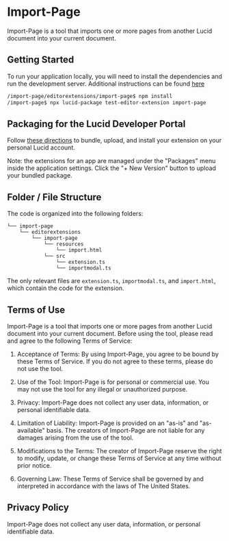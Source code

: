 # Import-Page

Import-Page is a tool that imports one or more pages from another Lucid document into your current document.

## Getting Started

To run your application locally, you will need to install the dependencies and run the development server. Additional instructions can be found [here](https://developer.lucid.co/extension-api/#debug-your-editor-extension)

```bash
/import-page/editorextensions/import-page$ npm install
/import-page$ npx lucid-package test-editor-extension import-page
```

## Packaging for the Lucid Developer Portal

Follow [these directions](https://developer.lucid.co/extension-api/#bundle-your-package-for-upload) to bundle, upload, and install your extension on your personal Lucid account.

Note: the extensions for an app are managed under the "Packages" menu inside the application settings.
Click the "+ New Version" button to upload your bundled package.

## Folder / File Structure

The code is organized into the following folders:

```
└── import-page
    └── editorextensions
        └── import-page
            └── resources
                └── import.html
            └── src
                └── extension.ts
                └── importmodal.ts
```

The only relevant files are `extension.ts`, `importmodal.ts`, and `import.html`, which contain the code for the extension.

## Terms of Use

Import-Page is a tool that imports one or more pages from another Lucid document into your current document.
Before using the tool, please read and agree to the following Terms of Service:

1. Acceptance of Terms: By using Import-Page, you agree to be bound by these Terms of Service. If you do not agree to
   these terms, please do not use the tool.

2. Use of the Tool: Import-Page is for personal or commercial use. You may not use the tool for any illegal or
   unauthorized purpose.

3. Privacy: Import-Page does not collect any user data, information, or personal identifiable data.

4. Limitation of Liability: Import-Page is provided on an "as-is" and "as-available" basis. The creators of Import-Page
   are not liable for any damages arising from the use of the tool.

5. Modifications to the Terms: The creator of Import-Page reserve the right to modify, update, or change these Terms of
   Service at any time without prior notice.

6. Governing Law: These Terms of Service shall be governed by and interpreted in accordance with the laws of The United
   States.

## Privacy Policy

Import-Page does not collect any user data, information, or personal identifiable data.
